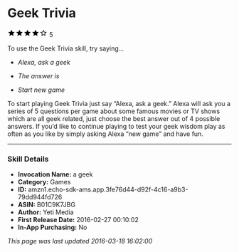# Geek Trivia
![4 stars](../../../images/ic_star_black_18dp_1x.png)![4 stars](../../../images/ic_star_black_18dp_1x.png)![4 stars](../../../images/ic_star_black_18dp_1x.png)![4 stars](../../../images/ic_star_black_18dp_1x.png)![4 stars](../../../images/ic_star_border_black_18dp_1x.png) 5

To use the Geek Trivia skill, try saying...

* *Alexa, ask a geek*

* *The answer is*

* *Start new game*

To start playing Geek Trivia just say “Alexa, ask a geek.”  Alexa will ask you a series of 5 questions per game about some famous movies or TV shows which are all geek related, just choose the best answer out of 4 possible answers.  If you’d like to continue playing to test your geek wisdom play as often as you like by simply asking Alexa “new game” and have fun.

***

### Skill Details

* **Invocation Name:** a geek
* **Category:** Games
* **ID:** amzn1.echo-sdk-ams.app.3fe76d44-d92f-4c16-a9b3-79dd944fd726
* **ASIN:** B01C9K7JBG
* **Author:** Yeti Media
* **First Release Date:** 2016-02-27 00:10:02
* **In-App Purchasing:** No

*This page was last updated 2016-03-18 16:02:00*
